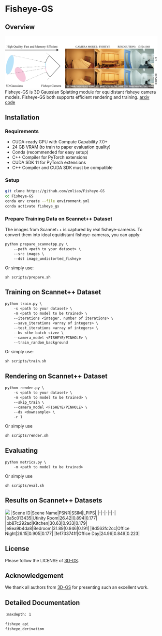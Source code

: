 # Fisheye-GS

## Overview
![](assets/teaser.png)
Fisheye-GS is 3D Gaussian Splatting module for equidistant fisheye camera models. Fisheye-GS both supports efficient rendering and training.
[arxiv](https://arxiv.org/abs/2409.04751)
[code](https://github.com/zmliao/Fisheye-GS)
## Installation

### Requirements
+ CUDA-ready GPU with Compute Capability 7.0+
+ 24 GB VRAM (to train to paper evaluation quality)
+ Conda (recommended for easy setup)
+ C++ Compiler for PyTorch extensions
+ CUDA SDK 11 for PyTorch extensions
+ C++ Compiler and CUDA SDK must be compatible

### Setup

```bash
git clone https://github.com/zmliao/Fisheye-GS
cd Fisheye-GS
conda env create --file environment.yml
conda activate fisheye_gs
```

### Prepare Training Data on Scannet++ Dataset
The images from Scannet++ is captured by real fisheye-cameras. To convert them into ideal equidistant fisheye-cameras, you can apply:
```shell
python prepare_scannetpp.py \
    --path <path to your dataset> \
    --src images \
    --dst image_undistorted_fisheye 
```
Or simply use:
```shell
sh scripts/prepare.sh
```
## Training on Scannet++ Dataset
```shell
python train.py \
    -s <path to your dataset> \
    -m <path to model to be trained> \
    --iterations <integer, number of iterations> \
    --save_iterations <array of integers> \
    --test_iterations <array of integers> \
    --bs <the batch size> \
    --camera_model <FISHEYE/PINHOLE> \
    --train_random_background 
```
Or simply use:
```shell
sh scripts/train.sh
```
## Rendering on Scannet++ Dataset
```shell
python render.py \
    -s <path to your dataset> \
    -m <path to model to be trained> \
    --skip_train \
    --camera_model <FISHEYE/PINHOLE> \
    --ds <downsample> \
    -r 1
```
Or simply use
```shell
sh scripts/render.sh
```
## Evaluating
```shell
python metrics.py \
    -m <path to model to be trained>
```
Or simply use
```shell
sh scripts/eval.sh
```

## Results on Scannet++ Datasets
![](assets/real1.png)
|Scene ID|Scene Name|PSNR|SSIM|LPIPS|
|-|-|-|-|-|
|0a5c013435|Utinity Room|26.42|0.894|0.177|
|bb87c292ad|Kitchen|30.63|0.933|0.179|
|e8ea9b4da8|Bedroom|31.89|0.946|0.191|
|8d563fc2cc|Office Night|26.15|0.905|0.177|
|fe1733741f|Office Day|24.96|0.849|0.223|

## License
Please follow the LICENSE of <a href='https://github.com/graphdeco-inria/gaussian-splatting'>3D-GS</a>.

## Acknowledgement
We thank all authors from <a href='https://github.com/graphdeco-inria/gaussian-splatting'>3D-GS</a> for presenting such an excellent work.

## Detailed Documentation
```{toctree}
:maxdepth: 1

fisheye_api
fisheye_derivation

